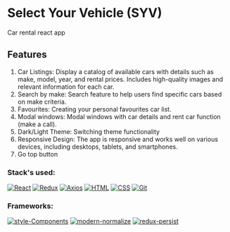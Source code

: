 # Select Your Vehicle (SYV)
Car rental react app

## Features
1. Car Listings:
Display a catalog of available cars with details such as make, model, year, and rental prices.
Includes high-quality images and relevant information for each car.
2. Search by make:
Search feature to help users find specific cars based on make criteria.
3. Favourites:
Creating your personal favourites car list.
4. Modal windows:
Modal windows with car details and rent car function (make a call).
5. Dark/Light Theme:
Switching theme functionality
7. Responsive Design:
The app is responsive and works well on various devices, including desktops, tablets, and smartphones.
8. Go top button

### Stack's used:

[![React](https://img.shields.io/static/v1?label=&message=React&color=2ea44f)](https://)
[![Redux](https://img.shields.io/static/v1?label=&message=Redux&color=2ea44f)](https://)
[![Axios](https://img.shields.io/static/v1?label=&message=Axios&color=2ea44f)](https://)
[![HTML](https://img.shields.io/static/v1?label=&message=HTML&color=2ea44f)](https://)
[![CSS](https://img.shields.io/static/v1?label=&message=CSS&color=2ea44f)](https://)
[![Git](https://img.shields.io/static/v1?label=&message=Git&color=2ea44f)](https://)

### Frameworks:

[![style-Components](https://img.shields.io/static/v1?label=&message=style-Components&color=orange)](https://)
[![modern-normalize](https://img.shields.io/static/v1?label=&message=modern-normolize&color=orange)](https://)
[![redux-persist](https://img.shields.io/static/v1?label=&message=redux-persist&color=orange)](https://)
